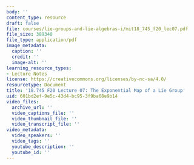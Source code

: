 ```yaml
---
body: ''
content_type: resource
draft: false
file: courses/lie-groups-and-lie-algebras-i/mit18_745_f20_lec07.pdf
file_size: 389340
file_type: application/pdf
image_metadata:
  caption: ''
  credit: ''
  image-alt: ''
learning_resource_types:
- Lecture Notes
license: https://creativecommons.org/licenses/by-nc-sa/4.0/
resourcetype: Document
title: '18.745 F20 Lecture 07: The Exponential Map of a Lie Group'
uid: 601bd2ef-9e5c-43d4-bc95-3f9ba68e9b14
video_files:
  archive_url: ''
  video_captions_file: ''
  video_thumbnail_file: ''
  video_transcript_file: ''
video_metadata:
  video_speakers: ''
  video_tags: ''
  youtube_description: ''
  youtube_id: ''
---
```

